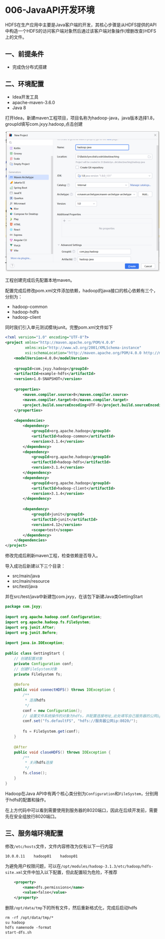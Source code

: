 # 006-JavaAPI开发环境

HDFS在生产应用中主要是Java客户端的开发，其核心步骤是从HDFS提供的API中构造一个HDFS的访问客户端对象然后通过该客户端对象操作(增删改查)HDFS上的文件。

## 一、前提条件

- 完成伪分布式搭建

## 二、环境配置

- Idea开发工具
- apache-maven-3.6.0
- Java 8

打开Idea，新建maven工程项目，项目名称为hadoop-java，java版本选择1.8，groupId填写com.jxyy.hadoop,点击创建

![image-20240923232608242](./assets/image-20240923232608242.png)

工程创建完成后先配置本地maven。

配置完成后修改pom.xml文件添加依赖，hadoop的java接口的核心依赖有三个，分别为：

- hadoop-common
- hadoop-hdfs
- hadoop-client

同时我们引入单元测试模块junit。完整pom.xml文件如下

```xml
<?xml version="1.0" encoding="UTF-8"?>
<project xmlns="http://maven.apache.org/POM/4.0.0"
         xmlns:xsi="http://www.w3.org/2001/XMLSchema-instance"
         xsi:schemaLocation="http://maven.apache.org/POM/4.0.0 http://maven.apache.org/xsd/maven-4.0.0.xsd">
    <modelVersion>4.0.0</modelVersion>

    <groupId>com.jxyy.hadoop</groupId>
    <artifactId>example-hdfs</artifactId>
    <version>1.0-SNAPSHOT</version>

    <properties>
        <maven.compiler.source>8</maven.compiler.source>
        <maven.compiler.target>8</maven.compiler.target>
        <project.build.sourceEncoding>UTF-8</project.build.sourceEncoding>
    </properties>

    <dependencies>
        <dependency>
            <groupId>org.apache.hadoop</groupId>
            <artifactId>hadoop-common</artifactId>
            <version>3.1.4</version>
        </dependency>
        <dependency>
            <groupId>org.apache.hadoop</groupId>
            <artifactId>hadoop-hdfs</artifactId>
            <version>3.1.4</version>
        </dependency>
        <dependency>
            <groupId>org.apache.hadoop</groupId>
            <artifactId>hadoop-client</artifactId>
            <version>3.1.4</version>
        </dependency>
        
        <dependency>
            <groupId>junit</groupId>
            <artifactId>junit</artifactId>
            <version>4.12</version>
            <scope>test</scope>
        </dependency>
    </dependencies>
</project>
```

修改完成后刷新maven工程，检查依赖是否导入。

导入成功后新建以下三个目录：

- src/main/java
- src/main/resource
- src/test/java

并在src/test/java中新建包com.jxyy，在该包下新建Java类GettingStart

```java
package com.jxyy;

import org.apache.hadoop.conf.Configuration;
import org.apache.hadoop.fs.FileSystem;
import org.junit.After;
import org.junit.Before;

import java.io.IOException;

public class GettingStart {
    // 创建配置对象
    private Configuration conf;
    // 创建FileSystem对象
    private FileSystem fs;

    @Before
    public void connectHDFS() throws IOException {
        /**
         * 连接hdfs
         */
        conf = new Configuration();
        // 设置文件系统操作的对象为hdfs，并配置连接地址,此处填写自己服务器的公网ip地址
        conf.set("fs.defaultFS", "hdfs://服务器公网ip:8020/");

        fs = FileSystem.get(conf);
    }

    @After
    public void closeHDFS() throws IOException {
        /**
         * 关闭hdfs连接
         */
        fs.close();
    }
}

```

Hadoop在Java API中有两个核心类分别为`Configuration`和`FileSystem`，分别用于hdfs的配置和操作。

在上方代码中可以看到需要使用到服务器的8020端口，因此在后续开发前，需要先在安全组放行8020端口。

## 三、服务端环境配置

修改`/etc/hosts`文件，文件内容修改为仅有以下一行内容

```
10.0.0.11    hadoop01    hadoop01
```

为避免用户权限问题，可以在`/opt/modules/hadoop-3.1.3/etc/hadoop/hdfs-site.xml`文件中加入以下配置，但此配置较为危险，不推荐

```xml
    <property>
        <name>dfs.permissions</name>
        <value>false</value>
    </property>
```

删除`/opt/data/tmp`下的所有文件，然后重新格式化，完成后启动hdfs

```shell
rm -rf /opt/data/tmp/*
su hadoop
hdfs namenode -format
start-dfs.sh
```

